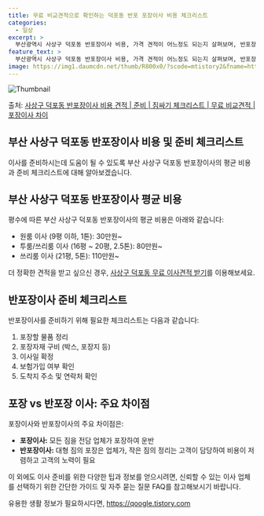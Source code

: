 ```yaml
---
title: 무료 비교견적으로 확인하는 덕포동 반포 포장이사 비용 체크리스트
categories:
  - 일상
excerpt: >
  부산광역시 사상구 덕포동 반포장이사 비용, 가격 견적이 어느정도 되는지 살펴보며, 반포장이사를 준비함에 있어 짐싸기 준비 체크리스트가 무엇인지 보겠습니다. 마지막으로 포장이사와 차이점을 통해 무료 비교견적으로 어떤 것이 더 합리적인 선택인지 공유 드립니다.사상구 덕포동 포장이사 견적 샘플 보기 👈 클릭사상구 덕포동 포장이사 가격 살펴보기 👈 클릭사상구 덕포동 반포장이사 평균 이사 비용평수사상구 덕포동 평균 이사 비용원룸 이사9평 이하 (1톤)30만원~투룸/쓰리룸 이사16평 ~ 20평 (2.5톤)80만원~쓰리룸 이사21평 (5톤) ~110만원~우리집 무료 이사견적 받기 👈 클릭포장 vs 반포장 이사: 주요 차이점이사 방식에 따른 가장 큰 차이포장이사는 모든 짐을 전담 업체가 포장하여 운반하는 반면, ..
feature_text: >
  부산광역시 사상구 덕포동 반포장이사 비용, 가격 견적이 어느정도 되는지 살펴보며, 반포장이사를 준비함에 있어 짐싸기 준비 체크리스트가 무엇인지 보겠습니다. 마지막으로 포장이사와 차이점을 통해 무료 비교견적으로 어떤 것이 더 합리적인 선택인지 공유 드립니다.사상구 덕포동 포장이사 견적 샘플 보기 👈 클릭사상구 덕포동 포장이사 가격 살펴보기 👈 클릭사상구 덕포동 반포장이사 평균 이사 비용평수사상구 덕포동 평균 이사 비용원룸 이사9평 이하 (1톤)30만원~투룸/쓰리룸 이사16평 ~ 20평 (2.5톤)80만원~쓰리룸 이사21평 (5톤) ~110만원~우리집 무료 이사견적 받기 👈 클릭포장 vs 반포장 이사: 주요 차이점이사 방식에 따른 가장 큰 차이포장이사는 모든 짐을 전담 업체가 포장하여 운반하는 반면, ..
image: https://img1.daumcdn.net/thumb/R800x0/?scode=mtistory2&fname=https%3A%2F%2Fblog.kakaocdn.net%2Fdn%2Fbm11pV%2FbtsHbCxzILb%2FqixhjaIHQkPwKHq9m0VZ4k%2Fimg.webp
---
```


![Thumbnail](https://img1.daumcdn.net/thumb/R800x0/?scode=mtistory2&fname=https%3A%2F%2Fblog.kakaocdn.net%2Fdn%2Fbm11pV%2FbtsHbCxzILb%2FqixhjaIHQkPwKHq9m0VZ4k%2Fimg.webp)

<p>출처: <a href="https://qoogle.tistory.com/9769" rel="dofollow">사상구 덕포동 반포장이사 비용 견적 | 준비 | 짐싸기 체크리스트 | 무료 비교견적 | 포장이사 차이</a> </p>

## 부산 사상구 덕포동 반포장이사 비용 및 준비 체크리스트

이사를 준비하시는데 도움이 될 수 있도록 부산 사상구 덕포동 반포장이사의 평균 비용과 준비 체크리스트에 대해 알아보겠습니다.

## **부산 사상구 덕포동 반포장이사 평균 비용**

평수에 따른 부산 사상구 덕포동 반포장이사의 평균 비용은 아래와 같습니다:

  * 원룸 이사 (9평 이하, 1톤): 30만원~
  * 투룸/쓰리룸 이사 (16평 ~ 20평, 2.5톤): 80만원~
  * 쓰리룸 이사 (21평, 5톤): 110만원~

더 정확한 견적을 받고 싶으신 경우, [사상구 덕포동 무료 이사견적 받기](견적링크)를 이용해보세요.

## **반포장이사 준비 체크리스트**

반포장이사를 준비하기 위해 필요한 체크리스트는 다음과 같습니다:

  1. 포장할 물품 정리
  2. 포장자재 구비 (박스, 포장지 등)
  3. 이사일 확정
  4. 보험가입 여부 확인
  5. 도착지 주소 및 연락처 확인

## **포장 vs 반포장 이사: 주요 차이점**

포장이사와 반포장이사의 주요 차이점은:

  * **포장이사:** 모든 짐을 전담 업체가 포장하여 운반
  * **반포장이사:** 대형 짐의 포장은 업체가, 작은 짐의 정리는 고객이 담당하여 비용이 저렴하고 고객의 노력이 필요

이 외에도 이사 준비를 위한 다양한 팁과 정보를 얻으시려면, 신뢰할 수 있는 이사 업체를 선택하기 위한 간단한 가이드 및 자주 묻는 질문
FAQ를 참고해보시기 바랍니다.

 

유용한 생활 정보가 필요하시다면, <a href="https://qoogle.tistory.com" rel="dofollow">https://qoogle.tistory.com</a>


